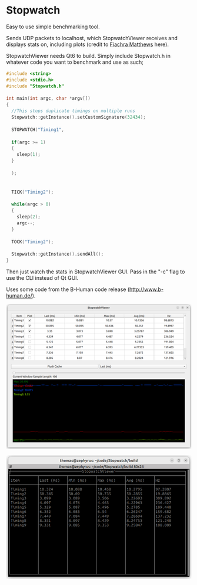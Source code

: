 Stopwatch
=========

Easy to use simple benchmarking tool.

Sends UDP packets to localhost, which StopwatchViewer receives and displays stats on, including plots (credit to [Fiachra Matthews](http://www.linkedin.com/pub/fiachra-matthews/17/48b/a12) here).

StopwatchViewer needs Qt6 to build. Simply include Stopwatch.h in whatever code you want to benchmark and use as such;

```cpp
#include <string>
#include <stdio.h>
#include "Stopwatch.h"

int main(int argc, char *argv[])
{
  //This stops duplicate timings on multiple runs
  Stopwatch::getInstance().setCustomSignature(32434);

  STOPWATCH("Timing1",

  if(argc >= 1)
  {
    sleep(1);
  }

  );


  TICK("Timing2");

  while(argc > 0)
  {
    sleep(2);
    argc--;
  }

  TOCK("Timing2");

  Stopwatch::getInstance().sendAll();
}
```

Then just watch the stats in StopwatchViewer GUI. Pass in the "-c" flag to use the CLI instead of Qt GUI. 

Uses some code from the B-Human code release (http://www.b-human.de/).

<p align="center">
  <img src="https://github.com/mp3guy/mp3guy.github.io/raw/master/img/Stopwatch.png" alt="Stopwatch"/>
</p>

<p align="center">
  <img src="https://github.com/mp3guy/mp3guy.github.io/raw/master/img/StopwatchCLI.png" alt="StopwatchCLI"/>
</p>
